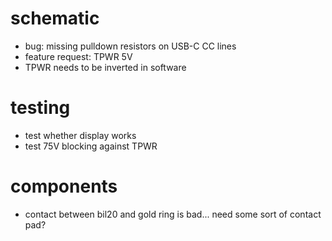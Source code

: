 # schematic

- bug: missing pulldown resistors on USB-C CC lines
- feature request: TPWR 5V
- TPWR needs to be inverted in software

# testing

- test whether display works
- test 75V blocking against TPWR

# components

- contact between bil20 and gold ring is bad... need some sort of contact pad?
